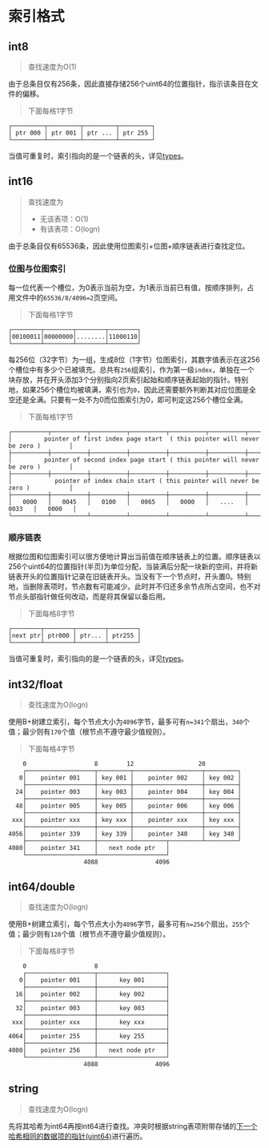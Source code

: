 # 索引格式
## int8
> 查找速度为O(1)

由于总条目仅有256条，因此直接存储256个uint64的位置指针，指示该条目在文件的偏移。

> 下面每格1字节
```
┌─────────┬─────────┬─────────┬─────────┐
│ ptr 000 │ ptr 001 │ ptr ... │ ptr 255 │
└─────────┴─────────┴─────────┴─────────┘
```
当值可重复时，索引指向的是一个链表的头，详见[types](/api/types.md#数字)。
## int16
> 查找速度为
> - 无该表项：O(1)
> - 有该表项：O(logn)

由于总条目仅有65536条，因此使用位图索引+位图+顺序链表进行查找定位。
### 位图与位图索引
每一位代表一个槽位，为0表示当前为空，为1表示当前已有值，按顺序排列，占用文件中的`65536/8/4096=2`页空间。
> 下面每格1字节
```
┌────────┬────────┬────────┬────────┐
│00100011│00000000│........│11000110│
└────────┴────────┴────────┴────────┘
```
每256位（32字节）为一组，生成8位（1字节）位图索引，其数字值表示在这256个槽位中有多少个已被填充。总共有`256`组索引，作为第一级`index`，单独在一个块存放，并在开头添加3个分别指向2页索引起始和顺序链表起始的指针。特别地，如果256个槽位均被填满，索引也为`0`，因此还需要额外判断其对应位图是全空还是全满。只要有一处不为0而位图索引为0，即可判定这256个槽位全满。
> 下面每格1字节
```
┌──────────┬──────────┬──────────┬──────────┬──────────┬──────────┬──────────┬──────────┐
│         pointer of first index page start  ( this pointer will never be zero )        │
├──────────┼──────────┼──────────┼──────────┼──────────┼──────────┼──────────┼──────────┤
│         pointer of second index page start ( this pointer will never be zero )        │
├──────────┼──────────┼──────────┼──────────┼──────────┼──────────┼──────────┼──────────┤
│            pointer of index chain start ( this pointer will never be zero )           │
├──────────┼──────────┼──────────┼──────────┼──────────┼──────────┼──────────┼──────────┤
│   0000   │   0045   │   0100   │   0065   │   0000   │   ....   │   0033   │   0000   │
└──────────┴──────────┴──────────┴──────────┴──────────┴──────────┴──────────┴──────────┘
```
### 顺序链表
根据位图和位图索引可以很方便地计算出当前值在顺序链表上的位置。顺序链表以256个uint64的位置指针(半页)为单位分配，当装满后分配一块新的空间，并将新链表开头的位置指针记录在旧链表开头。当没有下一个节点时，开头置0。特别地，当删除表项时，节点数有可能减少。此时并不归还多余节点所占空间，也不对节点头部指针做任何改动，而是将其保留以备后用。
> 下面每格8字节
```
┌────────┬────────┬────────┬────────┐
│next ptr│ ptr000 │ ptr... │ ptr255 │
└────────┴────────┴────────┴────────┘
```
当值可重复时，索引指向的是一个链表的头，详见[types](/api/types.md#数字)。
## int32/float
> 查找速度为O(logn)

使用B+树建立索引，每个节点大小为`4096`字节，最多可有`n=341`个扇出，`340`个值；最少则有`170`个值（根节点不遵守最少值规则）。
> 下面每格4字节
```
    0                   8        12                  20
    ┌───────────────────┬─────────┬───────────────────┬─────────┐
   0│    pointer 001    │ key 001 │    pointer 002    │ key 002 │
    ├───────────────────┼─────────┼───────────────────┼─────────┤
  24│    pointer 003    │ key 003 │    pointer 004    │ key 004 │
    ├───────────────────┼─────────┼───────────────────┼─────────┤
  48│    pointer 005    │ key 005 │    pointer 006    │ key 006 │
    ├───────────────────┼─────────┼───────────────────┼─────────┤
 xxx│    pointer xxx    │ key xxx │    pointer xxx    │ key xxx │
    ├───────────────────┼─────────┼───────────────────┼─────────┤
4056│    pointer 339    │ key 339 │    pointer 340    │ key 340 │
    ├───────────────────┼─────────┴─────────┬─────────┴─────────┘
4080│    pointer 341    │   next node ptr   │
    └───────────────────┴───────────────────┘
                     4088                4096
```
## int64/double
> 查找速度为O(logn)

使用B+树建立索引，每个节点大小为`4096`字节，最多可有`n=256`个扇出，`255`个值；最少则有`128`个值（根节点不遵守最少值规则）。
> 下面每格8字节
```
    0                   8
    ┌───────────────────┬───────────────────┐
   0│    pointer 001    │      key 001      │
    ├───────────────────┼───────────────────┤
  16│    pointer 002    │      key 002      │
    ├───────────────────┼───────────────────┤
  32│    pointer 003    │      key 003      │
    ├───────────────────┼───────────────────┤
 xxx│    pointer xxx    │      key xxx      │
    ├───────────────────┼───────────────────┤
4064│    pointer 255    │      key 255      │
    ├───────────────────┼───────────────────┤
4080│    pointer 256    │   next node ptr   │
    └───────────────────┴───────────────────┘
                     4088                4096
```
## string
> 查找速度为O(logn)

先将其哈希为int64再按int64进行查找。冲突时根据string表项附带存储的[下一个哈希相同的数据项的指针(uint64)](/api/types.md#字符串)进行遍历。
